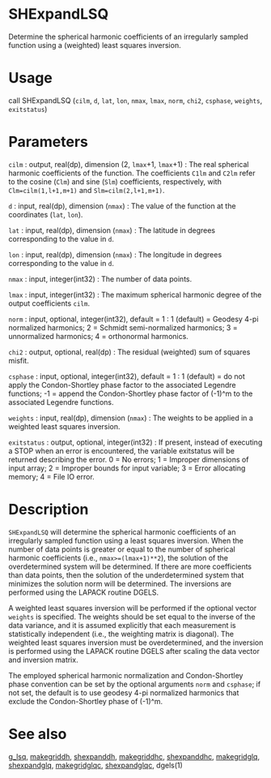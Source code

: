 # SHExpandLSQ

Determine the spherical harmonic coefficients of an irregularly sampled function using a (weighted) least squares inversion.

# Usage

call SHExpandLSQ (`cilm`, `d`, `lat`, `lon`, `nmax`, `lmax`, `norm`, `chi2`, `csphase`, `weights`, `exitstatus`)

# Parameters

`cilm` : output, real(dp), dimension (2, `lmax`+1, `lmax`+1)
:   The real spherical harmonic coefficients of the function. The coefficients `C1lm` and `C2lm` refer to the cosine (`Clm`) and sine (`Slm`) coefficients, respectively, with `Clm=cilm(1,l+1,m+1)` and `Slm=cilm(2,l+1,m+1)`.

`d` : input, real(dp), dimension (`nmax`)
:   The value of the function at the coordinates (`lat`, `lon`).

`lat` : input, real(dp), dimension (`nmax`)
:   The latitude in degrees corresponding to the value in `d`.

`lon` : input, real(dp), dimension (`nmax`)
:   The longitude in degrees corresponding to the value in `d`.

`nmax` : input, integer(int32)
:   The number of data points.

`lmax` : input, integer(int32)
:   The maximum spherical harmonic degree of the output coefficients `cilm`.

`norm` : input, optional, integer(int32), default = 1
:   1 (default) = Geodesy 4-pi normalized harmonics; 2 = Schmidt semi-normalized harmonics; 3 = unnormalized harmonics; 4 = orthonormal harmonics.

`chi2` : output, optional, real(dp)
:   The residual (weighted) sum of squares misfit.

`csphase` : input, optional, integer(int32), default = 1
:   1 (default) = do not apply the Condon-Shortley phase factor to the associated Legendre functions; -1 = append the Condon-Shortley phase factor of (-1)^m to the associated Legendre functions.

`weights` : input, real(dp), dimension (`nmax`)
:   The weights to be applied in a weighted least squares inversion.

`exitstatus` : output, optional, integer(int32)
:   If present, instead of executing a STOP when an error is encountered, the variable exitstatus will be returned describing the error. 0 = No errors; 1 = Improper dimensions of input array; 2 = Improper bounds for input variable; 3 = Error allocating memory; 4 = File IO error.

# Description

`SHExpandLSQ` will determine the spherical harmonic coefficients of an irregularly sampled function using a least squares inversion. When the number of data points is greater or equal to the number of spherical harmonic coefficients (i.e., `nmax>=(lmax+1)**2`), the solution of the overdetermined system will be determined. If there are more coefficients than data points, then the solution of the underdetermined system that minimizes the solution norm will be determined. The inversions are performed using the LAPACK routine DGELS.

A weighted least squares inversion will be performed if the optional vector `weights` is specified. The weights should be set equal to the inverse of the data variance, and it is assumed explicitly that each measurement is statistically independent (i.e., the weighting matrix is diagonal). The weighted least squares inversion must be overdetermined, and the inversion is performed using the LAPACK routine DGELS after scaling the data vector and inversion matrix.

The employed spherical harmonic normalization and Condon-Shortley phase convention can be set by the optional arguments `norm` and `csphase`; if not set, the default is to use geodesy 4-pi normalized harmonics that exclude the Condon-Shortley phase of (-1)^m.

# See also

[g_lsq](g_lsq.html), [makegriddh](makegriddh.html), [shexpanddh](shexpanddh.html), [makegriddhc](makegriddhc.html), [shexpanddhc](shexpanddhc.html), [makegridglq](makegridglq.html), [shexpandglq](shexpandglq.html), [makegridglqc](makegridglqc.html), [shexpandglqc](shexpandglqc.html), dgels(1)
